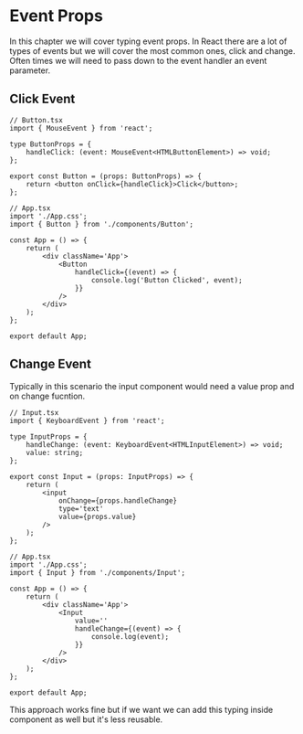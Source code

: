 # **Event Props**

In this chapter we will cover typing event props. In React there are a lot of types of events but we will cover the most common ones, click and change.
Often times we will need to pass down to the event handler an event parameter.

## **Click Event**

```tsx
// Button.tsx
import { MouseEvent } from 'react';

type ButtonProps = {
	handleClick: (event: MouseEvent<HTMLButtonElement>) => void;
};

export const Button = (props: ButtonProps) => {
	return <button onClick={handleClick}>Click</button>;
};

// App.tsx
import './App.css';
import { Button } from './components/Button';

const App = () => {
	return (
		<div className='App'>
			<Button
				handleClick={(event) => {
					console.log('Button Clicked', event);
				}}
			/>
		</div>
	);
};

export default App;
```

## **Change Event**

Typically in this scenario the input component would need a value prop and on change fucntion.

```tsx
// Input.tsx
import { KeyboardEvent } from 'react';

type InputProps = {
	handleChange: (event: KeyboardEvent<HTMLInputElement>) => void;
	value: string;
};

export const Input = (props: InputProps) => {
	return (
		<input
			onChange={props.handleChange}
			type='text'
			value={props.value}
		/>
	);
};

// App.tsx
import './App.css';
import { Input } from './components/Input';

const App = () => {
	return (
		<div className='App'>
			<Input
				value=''
				handleChange={(event) => {
					console.log(event);
				}}
			/>
		</div>
	);
};

export default App;
```

This approach works fine but if we want we can add this typing inside component as well but it's less reusable.
